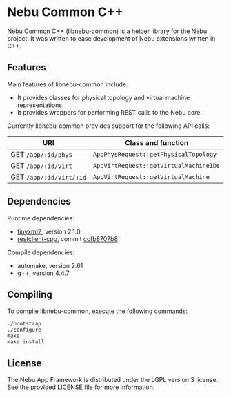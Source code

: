 Nebu Common C++
===

Nebu Common C++ (libnebu-common) is a helper library for the Nebu project. It was written to ease development of Nebu extensions written in C++.

Features
---

Main features of libnebu-common include:

 * It provides classes for physical topology and virtual machine representations.
 * It provides wrappers for performing REST calls to the Nebu core.

Currently libnebu-common provides support for the following API calls:

| URI | Class and function |
| --- | --- |
| GET `/app/:id/phys` | `AppPhysRequest::getPhysicalTopology` |
| GET `/app/:id/virt` | `AppVirtRequest::getVirtualMachineIDs` |
| GET `/app/:id/virt/:id` | `AppVirtRequest::getVirtualMachine` |


Dependencies
---

Runtime dependencies:

 * [tinyxml2](https://github.com/leethomason/tinyxml2), version 2.1.0
 * [restclient-cpp](https://github.com/mrtazz/restclient-cpp), commit [ccfb8707b8](https://github.com/mrtazz/restclient-cpp/tree/ccfb8707b8766152e15568a29c778cb23d2cad68)
 
Compile dependencies:

 * automake, version 2.61
 * g++, version 4.4.7
 
Compiling
---

To compile libnebu-common, execute the following commands:

	./bootstrap
    ./configure
    make
    make install

License
---

The Nebu App Framework is distributed under the LGPL version 3 license. See the provided LICENSE file for more information.

